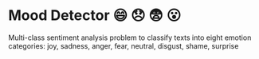 # Mood Detector 😄 😞 😨 😮

Multi-class sentiment analysis problem to classify texts into eight emotion categories: joy, sadness, anger, fear, neutral, disgust, shame, surprise 
